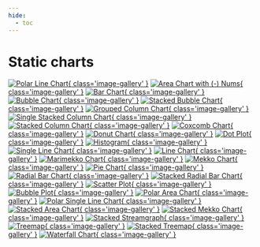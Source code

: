 ```yaml
---
hide:
  - toc
---
```


# Static charts
<script src="../../assets/javascripts/thumbs.js"></script>
[![Polar Line Chart](https://lib.vizzuhq.com/0.7/examples/static/NO_spiderweb_line_2dis_1con.png){ class='image-gallery' }](./NO_spiderweb_line_2dis_1con.md)
[![Area Chart with (-) Nums](https://lib.vizzuhq.com/0.7/examples/static/area_negative_1dis_1con.png){ class='image-gallery' }](./area_negative_1dis_1con.md)
[![Bar Chart](https://lib.vizzuhq.com/0.7/examples/static/bar_rectangle_negative_1dis_1con.png){ class='image-gallery' }](./bar_rectangle_negative_1dis_1con.md)
[![Bubble Chart](https://lib.vizzuhq.com/0.7/examples/static/bubble_circle_1dis_2con.png){ class='image-gallery' }](./bubble_circle_1dis_2con.md)
[![Stacked Bubble Chart](https://lib.vizzuhq.com/0.7/examples/static/bubble_circle_2dis_2con.png){ class='image-gallery' }](./bubble_circle_2dis_2con.md)
[![Grouped Column Chart](https://lib.vizzuhq.com/0.7/examples/static/column_grouped_rectangle_negative_2dis_1con.png){ class='image-gallery' }](./column_grouped_rectangle_negative_2dis_1con.md)
[![Single Stacked Column Chart](https://lib.vizzuhq.com/0.7/examples/static/column_stacked_rectangle_1dis_1con.png){ class='image-gallery' }](./column_stacked_rectangle_1dis_1con.md)
[![Stacked Column Chart](https://lib.vizzuhq.com/0.7/examples/static/column_stacked_rectangle_negative_2dis_1con.png){ class='image-gallery' }](./column_stacked_rectangle_negative_2dis_1con.md)
[![Coxcomb Chart](https://lib.vizzuhq.com/0.7/examples/static/coxcomb_stacked_rectangle_2dis_1con.png){ class='image-gallery' }](./coxcomb_stacked_rectangle_2dis_1con.md)
[![Donut Chart](https://lib.vizzuhq.com/0.7/examples/static/donut_rectangle_1dis_1con.png){ class='image-gallery' }](./donut_rectangle_1dis_1con.md)
[![Dot Plot](https://lib.vizzuhq.com/0.7/examples/static/dotplot_circle_negative_1dis_1con.png){ class='image-gallery' }](./dotplot_circle_negative_1dis_1con.md)
[![Histogram](https://lib.vizzuhq.com/0.7/examples/static/histogram_rectangle_negative_1dis_1con.png){ class='image-gallery' }](./histogram_rectangle_negative_1dis_1con.md)
[![Single Line Chart](https://lib.vizzuhq.com/0.7/examples/static/line_negative_1dis_1con.png){ class='image-gallery' }](./line_negative_1dis_1con.md)
[![Line Chart](https://lib.vizzuhq.com/0.7/examples/static/line_negative_2dis_1con.png){ class='image-gallery' }](./line_negative_2dis_1con.md)
[![Marimekko Chart](https://lib.vizzuhq.com/0.7/examples/static/marimekko_rectangle_2dis_2con.png){ class='image-gallery' }](./marimekko_rectangle_2dis_2con.md)
[![Mekko Chart](https://lib.vizzuhq.com/0.7/examples/static/mekko_rectangle_1dis_2con.png){ class='image-gallery' }](./mekko_rectangle_1dis_2con.md)
[![Pie Chart](https://lib.vizzuhq.com/0.7/examples/static/pie_rectangle_1dis_1con.png){ class='image-gallery' }](./pie_rectangle_1dis_1con.md)
[![Radial Bar Chart](https://lib.vizzuhq.com/0.7/examples/static/radial_rectangle_1dis_1con.png){ class='image-gallery' }](./radial_rectangle_1dis_1con.md)
[![Stacked Radial Bar Chart](https://lib.vizzuhq.com/0.7/examples/static/radial_stacked_rectangle_2dis_1con.png){ class='image-gallery' }](./radial_stacked_rectangle_2dis_1con.md)
[![Scatter Plot](https://lib.vizzuhq.com/0.7/examples/static/scatterplot_circle_negative_1dis_2con.png){ class='image-gallery' }](./scatterplot_circle_negative_1dis_2con.md)
[![Bubble Plot](https://lib.vizzuhq.com/0.7/examples/static/scatterplot_circle_negative_2dis_3con.png){ class='image-gallery' }](./scatterplot_circle_negative_2dis_3con.md)
[![Polar Area Chart](https://lib.vizzuhq.com/0.7/examples/static/spiderweb_area_1dis_1con.png){ class='image-gallery' }](./spiderweb_area_1dis_1con.md)
[![Polar Single Line Chart](https://lib.vizzuhq.com/0.7/examples/static/spiderweb_line_1dis_1con.png){ class='image-gallery' }](./spiderweb_line_1dis_1con.md)
[![Stacked Area Chart](https://lib.vizzuhq.com/0.7/examples/static/stacked_area_2dis_1con.png){ class='image-gallery' }](./stacked_area_2dis_1con.md)
[![Stacked Mekko Chart](https://lib.vizzuhq.com/0.7/examples/static/stacked_mekko_rectangle_2dis_2con.png){ class='image-gallery' }](./stacked_mekko_rectangle_2dis_2con.md)
[![Stacked Streamgraph](https://lib.vizzuhq.com/0.7/examples/static/stream_stacked_area_3dis_1con.png){ class='image-gallery' }](./stream_stacked_area_3dis_1con.md)
[![Treemap](https://lib.vizzuhq.com/0.7/examples/static/treemap_rectangle_1dis_1con.png){ class='image-gallery' }](./treemap_rectangle_1dis_1con.md)
[![Stacked Treemap](https://lib.vizzuhq.com/0.7/examples/static/treemap_rectangle_2dis_2con.png){ class='image-gallery' }](./treemap_rectangle_2dis_2con.md)
[![Waterfall Chart](https://lib.vizzuhq.com/0.7/examples/static/waterfall_rectangle_negative_1dis_1con.png){ class='image-gallery' }](./waterfall_rectangle_negative_1dis_1con.md)
